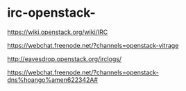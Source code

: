# irc-openstack-

https://wiki.openstack.org/wiki/IRC

https://webchat.freenode.net/?channels=openstack-vitrage

http://eavesdrop.openstack.org/irclogs/ 

https://webchat.freenode.net/?channels=openstack-dns%hoango%amen622342A#
